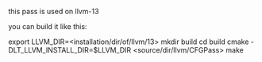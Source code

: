 this pass is used on llvm-13

you can build it like this:

export LLVM_DIR=<installation/dir/of/llvm/13>
mkdir build
cd build
cmake -DLT_LLVM_INSTALL_DIR=$LLVM_DIR <source/dir/llvm/CFGPass>
make

